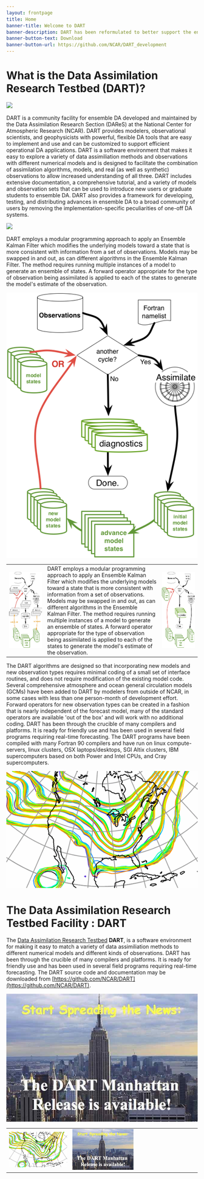 ```yaml
---
layout: frontpage
title: Home
banner-title: Welcome to DART
banner-description: DART has been reformulated to better support the ensemble data assimilation needs of researchers who are interested in native netCDF support, less filesystem I/O, better computational performance, good scaling for large processor counts, and support for the memory requirements of very large models. Manhattan has support for many of our larger models (<em>WRF, POP, CAM, CICE, CLM, ROMS, MPAS_ATM,</em> ...) with many more being added as time permits. 
banner-button-text: Download
banner-button-url: https://github.com/NCAR/DART_development
---
```


# What is the Data Assimilation Research Testbed (DART)?
  
![](DART_development/images/science_nuggets/AssimAnim.gif)

DART is a community facility for ensemble DA developed and maintained by
the Data Assimilation Research Section (DAReS) at the National Center for
Atmospheric Research (NCAR). DART provides modelers, observational scientists,
and geophysicists with powerful, flexible DA tools that are easy to implement
and use and can be customized to support efficient operational DA applications.
DART is a software environment that makes it easy to explore a variety of
data assimiliation methods and observations with different numerical models
and is designed to facilitate the combination of assimilation algorithms,
models, and real (as well as synthetic) observations to allow increased
understanding of all three. DART includes extensive documentation, a
comprehensive tutorial, and a variety of models and observation sets that
can be used to introduce new users or graduate students to ensemble DA.
DART also provides a framework for developing, testing, and distributing
advances in ensemble DA to a broad community of users by removing the
implementation-specific peculiarities of one-off DA systems.  

![](DAT_development/images/DART_flow_with_scripts.png)

DART employs a modular programming approach to apply an Ensemble Kalman Filter
which modifies the underlying models toward a state that is more consistent with
information from a set of observations. Models may be swapped in and out, as can
different algorithms in the Ensemble Kalman Filter. The method requires running
multiple instances of a model to generate an ensemble of states.  A forward
operator appropriate for the type of observation being assimilated is applied
to each of the states to generate the model's estimate of the observation.

![](images/DART_flow_native_netCDF.png)

<!-- this syntax works in the Getting_Started.md -->
<table>
<colgroup>
<col style="width: 20%" />
<col style="width: 60%" />
<col style="width: 20%" />
</colgroup>
<tbody>
<tr class="odd">
<td><a href="images/DART_flow_with_scripts.png"><img src="images/DART_flow_with_scripts.png" height="200" /></a></td>
<td>
DART employs a modular programming approach to apply an Ensemble Kalman Filter
which modifies the underlying models toward a state that is more consistent with
information from a set of observations. Models may be swapped in and out, as can
different algorithms in the Ensemble Kalman Filter. The method requires running
multiple instances of a model to generate an ensemble of states.  A forward
operator appropriate for the type of observation being assimilated is applied
to each of the states to generate the model's estimate of the observation.
</td>
<td><a href="images/DART_flow_native_netCDF.png"><img src="images/DART_flow_native_netCDF.png" height="200" /></a></td>
</tr>
</tbody>
</table>

The DART algorithms are designed so that incorporating new models and new
observation types requires minimal coding of a small set of interface
routines, and does not require modification of the existing model code.
Several comprehensive atmosphere and ocean general circulation models (GCMs)
have been added to DART by modelers from outside of NCAR, in some cases with
less than one person-month of development effort. Forward operators for new
observation types can be created in a fashion that is nearly independent of
the forecast model, many of the standard operators are available
'out of the box' and will work with no additional coding.  DART has been
through the crucible of many compilers and platforms. It is ready for
friendly use and has been used in several field programs requiring
real-time forecasting. The DART programs have been compiled with many
Fortran 90 compilers and have run on linux compute-servers, linux clusters,
OSX laptops/desktops, SGI Altix clusters, IBM supercomputers based on both
Power and Intel CPUs, and Cray supercomputers.

![](images/DARTspaghettiSquare.gif)


<!-- START this block came from the 'about_us' document -->

<span id="DART" class="anchor"></span> [](#DART)


# The Data Assimilation Research Testbed Facility : DART

The [Data Assimilation Research Testbed](https://ncar.github.io/DART/) **DART**,
is a software environment for making it easy to match a variety of data
assimiliation methods to different numerical models and different kinds of
observations. DART has been through the crucible of many compilers and platforms.
It is ready for friendly use and has been used in several field programs
requiring real-time forecasting.
The DART source code and documentation may be downloaded from
[https://github.com/NCAR/DART](https://github.com/NCAR/DART).  

![](images/DART_Manhattan_Announcement_lowres.jpg)

<!-- END this block came from the 'about_us' document -->

<table>
<tbody>
<tr class="odd">
<td><a href="images/DARTspaghettiSquare.gif"><img src="images/DARTspaghettiSquare.gif" width="300" /></a></td>
<td><a href="images/DART_Manhattan_Announcement_lowres.jpg"><img src="images/DART_Manhattan_Announcement_lowres.jpg" width="50%" /></a></td>
</tr>
</tbody>
</table>


